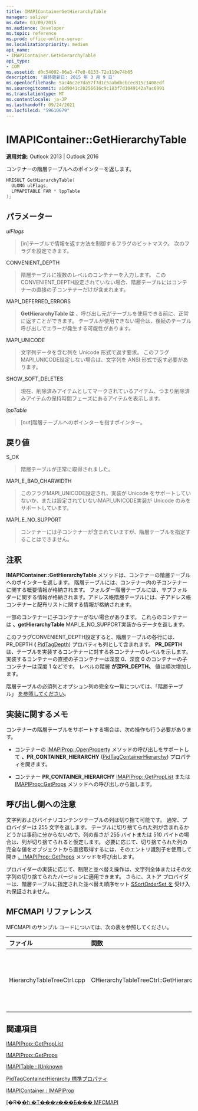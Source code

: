```yaml
---
title: IMAPIContainerGetHierarchyTable
manager: soliver
ms.date: 03/09/2015
ms.audience: Developer
ms.topic: reference
ms.prod: office-online-server
ms.localizationpriority: medium
api_name:
- IMAPIContainer.GetHierarchyTable
api_type:
- COM
ms.assetid: d0c54092-86a3-47e0-8133-72e119e74b65
description: '最終更新日: 2015 年 3 月 9 日'
ms.openlocfilehash: 5ac46c2e7da57f7d1c5aabdbcbcec815c1408edf
ms.sourcegitcommit: a1d9041c20256616c9c183f7d1049142a7ac6991
ms.translationtype: MT
ms.contentlocale: ja-JP
ms.lasthandoff: 09/24/2021
ms.locfileid: "59610679"
---
```

# <a name="imapicontainergethierarchytable"></a>IMAPIContainer::GetHierarchyTable

  
  
**適用対象**: Outlook 2013 | Outlook 2016 
  
コンテナーの階層テーブルへのポインターを返します。
  
```cpp
HRESULT GetHierarchyTable(
  ULONG ulFlags,
  LPMAPITABLE FAR * lppTable
);
```

## <a name="parameters"></a>パラメーター

 _ulFlags_
  
> [in]テーブルで情報を返す方法を制御するフラグのビットマスク。 次のフラグを設定できます。
    
CONVENIENT_DEPTH 
  
> 階層テーブルに複数のレベルのコンテナーを入力します。 このCONVENIENT_DEPTH設定されていない場合、階層テーブルにはコンテナーの直接の子コンテナーだけが含まれます。
    
MAPI_DEFERRED_ERRORS 
  
> **GetHierarchyTable は** 、呼び出し元がテーブルを使用できる前に、正常に返すことができます。 テーブルが使用できない場合は、後続のテーブル呼び出しでエラーが発生する可能性があります。 
    
MAPI_UNICODE 
  
> 文字列データを含む列を Unicode 形式で返す要求。 このフラグMAPI_UNICODE設定しない場合は、文字列を ANSI 形式で返す必要があります。 
    
SHOW_SOFT_DELETES
  
> 現在、削除済みアイテムとしてマークされているアイテム、つまり削除済みアイテムの保持時間フェーズにあるアイテムを表示します。
    
 _lppTable_
  
> [out]階層テーブルへのポインターを指すポインター。
    
## <a name="return-value"></a>戻り値

S_OK 
  
> 階層テーブルが正常に取得されました。
    
MAPI_E_BAD_CHARWIDTH 
  
> このフラグMAPI_UNICODE設定され、実装が Unicode をサポートしていないか、または設定されていないMAPI_UNICODE実装が Unicode のみをサポートしています。
    
MAPI_E_NO_SUPPORT 
  
> コンテナーには子コンテナーが含まれていますが、階層テーブルを指定することはできません。
    
## <a name="remarks"></a>注釈

**IMAPIContainer::GetHierarchyTable** メソッドは、コンテナーの階層テーブルへのポインターを返します。 階層テーブルには、コンテナー内の子コンテナーに関する概要情報が格納されます。 フォルダー階層テーブルには、サブフォルダーに関する情報が格納されます。アドレス帳階層テーブルには、子アドレス帳コンテナーと配布リストに関する情報が格納されます。 
  
一部のコンテナーに子コンテナーがない場合があります。 これらのコンテナーは **、getHierarchyTable** MAPI_E_NO_SUPPORT実装からデータを返します。
  
このフラグCONVENIENT_DEPTH設定すると、階層テーブルの各行には、PR_DEPTH **(** [PidTagDepth](pidtagdepth-canonical-property.md)) プロパティも列として含まれます。 **PR_DEPTH** は、テーブルを実装するコンテナーに対する各コンテナーのレベルを示します。 実装するコンテナーの直接の子コンテナーは深度 0、深度 0 のコンテナーの子コンテナーは深度 1 などです。 レベルの階層 **が深PR_DEPTH、** 値は順次増加します。 
  
階層テーブルの必須列とオプション列の完全な一覧については、「階層テーブル」 [を参照してください](hierarchy-tables.md)。
  
## <a name="notes-to-implementers"></a>実装に関するメモ

コンテナーの階層テーブルをサポートする場合は、次の操作も行う必要があります。
  
- コンテナーの [IMAPIProp::OpenProperty](imapiprop-openproperty.md) メソッドの呼び出しをサポートして **、PR_CONTAINER_HIERARCHY** ([PidTagContainerHierarchy](pidtagcontainerhierarchy-canonical-property.md)) プロパティを開きます。
    
- コンテナー **PR_CONTAINER_HIERARCHY** [IMAPIProp::GetPropList](imapiprop-getproplist.md) または [IMAPIProp::GetProps](imapiprop-getprops.md) メソッドへの呼び出しから返します。 
    
## <a name="notes-to-callers"></a>呼び出し側への注意

文字列およびバイナリコンテンツテーブルの列は切り捨て可能です。 通常、プロバイダーは 255 文字を返します。 テーブルに切り捨てられた列が含まれるかどうかは事前に分からないので、列の長さが 255 バイトまたは 510 バイトの場合は、列が切り捨てられると仮定します。 必要に応じて、切り捨てられた列の完全な値をオブジェクトから直接取得するには、そのエントリ識別子を使用して開き [、IMAPIProp::GetProps](imapiprop-getprops.md) メソッドを呼び出します。 
  
プロバイダーの実装に応じて、制限と並べ替え操作は、文字列全体またはその文字列の切り捨てられたバージョンに適用できます。 さらに、ストア プロバイダーは、階層テーブルに指定された並べ替え順序セット [SSortOrderSet を](ssortorderset.md) 受け入れ保証されません。 
  
## <a name="mfcmapi-reference"></a>MFCMAPI リファレンス

MFCMAPI のサンプル コードについては、次の表を参照してください。
  
|**ファイル**|**関数**|**コメント**|
|:-----|:-----|:-----|
|HierarchyTableTreeCtrl.cpp  <br/> |CHierarchyTableTreeCtrl::GetHierarchyTable  <br/> |CHierarchyTableTreeCtrl クラスは **GetHierarchyTable** を使用して、ツリー ビュー コントロールに表示する階層テーブルを取得します。  <br/> |
   
## <a name="see-also"></a>関連項目



[IMAPIProp::GetPropList](imapiprop-getproplist.md)
  
[IMAPIProp::GetProps](imapiprop-getprops.md)
  
[IMAPITable : IUnknown](imapitableiunknown.md)
  
[PidTagContainerHierarchy 標準プロパティ](pidtagcontainerhierarchy-canonical-property.md)
  
[IMAPIContainer : IMAPIProp](imapicontainerimapiprop.md)


[�R�[�h �T���v���Ƃ��� MFCMAPI](mfcmapi-as-a-code-sample.md)

